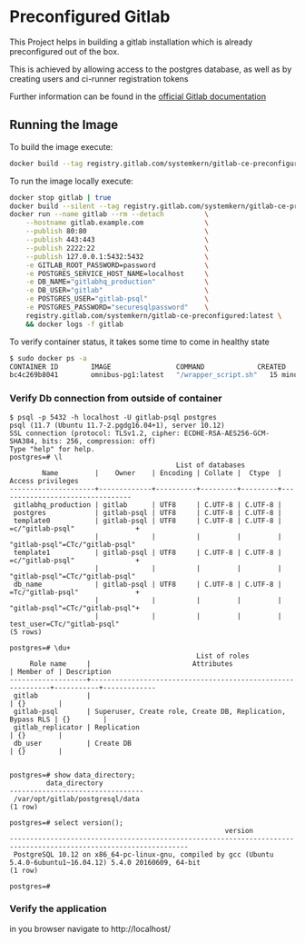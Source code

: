 Preconfigured Gitlab 
====================

This Project helps in building a gitlab installation which is already preconfigured out of the box.

This is achieved by allowing access to the postgres database, as well as by creating users and ci-runner registration tokens

Further information can be found in the [official Gitlab documentation](https://docs.gitlab.com/omnibus/maintenance/)



Running the Image
--------------------

To build the image execute: 
```bash
docker build --tag registry.gitlab.com/systemkern/gitlab-ce-preconfigured:latest .
```

To run the image locally execute:
```bash
docker stop gitlab | true
docker build --silent --tag registry.gitlab.com/systemkern/gitlab-ce-preconfigured:latest .
docker run --name gitlab --rm --detach          \
    --hostname gitlab.example.com               \
    --publish 80:80                             \
    --publish 443:443                           \
    --publish 2222:22                           \
    --publish 127.0.0.1:5432:5432               \
    -e GITLAB_ROOT_PASSWORD=password            \
    -e POSTGRES_SERVICE_HOST_NAME=localhost     \
    -e DB_NAME="gitlabhq_production"            \
    -e DB_USER="gitlab"                         \
    -e POSTGRES_USER="gitlab-psql"              \
    -e POSTGRES_PASSWORD="securesqlpassword"    \
    registry.gitlab.com/systemkern/gitlab-ce-preconfigured:latest \
    && docker logs -f gitlab

```

To verify container status, it takes some time to come in healthy state
```bash
$ sudo docker ps -a
CONTAINER ID        IMAGE                COMMAND             CREATED             STATUS                   PORTS                                                                                      NAMES
bc4c269b8041        omnibus-pg1:latest   "/wrapper_script.sh"   15 minutes ago      Up 5 minutes (healthy)   0.0.0.0:80->80/tcp, 0.0.0.0:443->443/tcp, 127.0.0.1:5432->5432/tcp, 0.0.0.0:2222->22/tcp   gitlab
```

### Verify Db connection from outside of container
```
$ psql -p 5432 -h localhost -U gitlab-psql postgres
psql (11.7 (Ubuntu 11.7-2.pgdg16.04+1), server 10.12)
SSL connection (protocol: TLSv1.2, cipher: ECDHE-RSA-AES256-GCM-SHA384, bits: 256, compression: off)
Type "help" for help.
postgres=# \l
                                         List of databases
        Name         |    Owner    | Encoding | Collate |  Ctype  |        Access privileges        
---------------------+-------------+----------+---------+---------+---------------------------------
 gitlabhq_production | gitlab      | UTF8     | C.UTF-8 | C.UTF-8 | 
 postgres            | gitlab-psql | UTF8     | C.UTF-8 | C.UTF-8 | 
 template0           | gitlab-psql | UTF8     | C.UTF-8 | C.UTF-8 | =c/"gitlab-psql"               +
                     |             |          |         |         | "gitlab-psql"=CTc/"gitlab-psql"
 template1           | gitlab-psql | UTF8     | C.UTF-8 | C.UTF-8 | =c/"gitlab-psql"               +
                     |             |          |         |         | "gitlab-psql"=CTc/"gitlab-psql"
 db_name             | gitlab-psql | UTF8     | C.UTF-8 | C.UTF-8 | =Tc/"gitlab-psql"              +
                     |             |          |         |         | "gitlab-psql"=CTc/"gitlab-psql"+
                     |             |          |         |         | test_user=CTc/"gitlab-psql"
(5 rows)

postgres=# \du+
                                              List of roles
     Role name     |                         Attributes                         | Member of | Description
-------------------+------------------------------------------------------------+-----------+-------------
 gitlab            |                                                            | {}        |
 gitlab-psql       | Superuser, Create role, Create DB, Replication, Bypass RLS | {}        |
 gitlab_replicator | Replication                                                | {}        |
 db_user           | Create DB                                                  | {}        |


postgres=# show data_directory;
         data_directory          
---------------------------------
 /var/opt/gitlab/postgresql/data
(1 row)

postgres=# select version();
                                                     version                                                      
------------------------------------------------------------------------------------------------------------------
 PostgreSQL 10.12 on x86_64-pc-linux-gnu, compiled by gcc (Ubuntu 5.4.0-6ubuntu1~16.04.12) 5.4.0 20160609, 64-bit
(1 row)

postgres=# 
```


### Verify the application

in you browser navigate to http://localhost/


